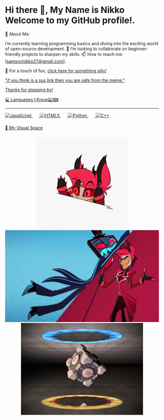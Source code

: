<h1 align="left">Hi there 👋, My Name is Nikko Welcome to my GitHub profile!.</h1>


🌱 About Me:

I’m currently learning programming basics and diving into the exciting world of open-source development.
🤔 I’m looking to collaborate on beginner-friendly projects to sharpen my skills.
📫 How to reach me: [samsonnikko27@gmail.com].

🎉 For a touch of fun, <a href="https://youtu.be/dQw4w9WgXcQ?si=uGjr_FII0vJbOCIp">click here for something silly!</button>


"if you think is a sus link then you are safe from the meme."

Thanks for stopping by! 


💻 Languages I Know💻⌨
_________________________________________________________________________________________________________________________________________

<div align="left"> 
  <img src="https://cdn.jsdelivr.net/gh/devicons/devicon/icons/javascript/javascript-original.svg" height="60" alt="JavaScript" /> 
  <img width="20" /> <img src="https://cdn.jsdelivr.net/gh/devicons/devicon/icons/html5/html5-original.svg" height="60" alt="HTML5" /> 
  <img width="20" /> <img src="https://cdn.jsdelivr.net/gh/devicons/devicon/icons/python/python-original.svg" height="60" alt="Python" /> 
  <img width="20" /> <img src="https://cdn.jsdelivr.net/gh/devicons/devicon/icons/cplusplus/cplusplus-original.svg" height="60" alt="C++" /> 
</div>
  <div>
    
  </div>

  ###
  
🎨 My Visual Space

  ###

<div align="center"> 
  <img height="300" src="https://github.com/NikkoSamson21/NikkoSamson21/blob/main/dhs67xp-15e3e9bb-4380-4b24-b58c-3a4bf198a282.gif" alt="Placeholder 1" /> 
  <img height="300" src="https://github.com/NikkoSamson21/NikkoSamson21/blob/main/hazbin-hotel-icegif-11.gif" alt="Placeholder 2" />  
  <img height="300" src="https://github.com/NikkoSamson21/NikkoSamson21/blob/main/f03c23090fb711282bdc0c3226ec14d2.gif" alt="Placeholder 2" /> 
</div>
